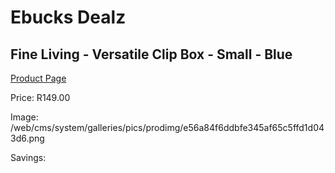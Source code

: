 
# Ebucks Dealz
## Fine Living - Versatile Clip Box - Small - Blue
[Product Page](https://www.ebucks.com/web/shop/productSelected.do?prodId=1158488140&catId=714965764)

Price: R149.00

Image: /web/cms/system/galleries/pics/prodimg/e56a84f6ddbfe345af65c5ffd1d043d6.png

Savings: 


	
